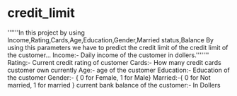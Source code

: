 # credit_limit
''''''In this project by using Income,Rating,Cards,Age,Education,Gender,Married status,Balance By using this parameters we have to predict the credit limit of the credit limit of the customer...
Income:- Daily income of the customer in dollers.'''''''
Rating:- Current credit rating of customer
Cards:- How many credit cards customer own currently
Age:- age of the customer
Education:- Education of the customer
Gender:- { 0 for Female, 1 for Male}
Married:-{ 0 for Not married, 1 for married }
current bank balance of the customer:- In Dollers
